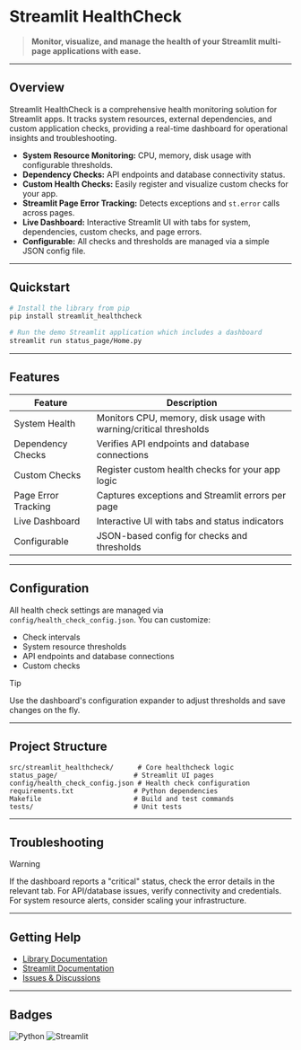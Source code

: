 # Streamlit HealthCheck

> **Monitor, visualize, and manage the health of your Streamlit multi-page applications with ease.**

---

## Overview

Streamlit HealthCheck is a comprehensive health monitoring solution for Streamlit apps. It tracks system resources, external dependencies, and custom application checks, providing a real-time dashboard for operational insights and troubleshooting.

- **System Resource Monitoring:** CPU, memory, disk usage with configurable thresholds.
- **Dependency Checks:** API endpoints and database connectivity status.
- **Custom Health Checks:** Easily register and visualize custom checks for your app.
- **Streamlit Page Error Tracking:** Detects exceptions and `st.error` calls across pages.
- **Live Dashboard:** Interactive Streamlit UI with tabs for system, dependencies, custom checks, and page errors.
- **Configurable:** All checks and thresholds are managed via a simple JSON config file.

---

## Quickstart

```bash
# Install the library from pip
pip install streamlit_healthcheck

# Run the demo Streamlit application which includes a dashboard
streamlit run status_page/Home.py
```

---

## Features

| Feature                | Description                                                      |
|-----------------------|------------------------------------------------------------------|
| System Health         | Monitors CPU, memory, disk usage with warning/critical thresholds |
| Dependency Checks     | Verifies API endpoints and database connections                   |
| Custom Checks         | Register custom health checks for your app logic                  |
| Page Error Tracking   | Captures exceptions and Streamlit errors per page                 |
| Live Dashboard        | Interactive UI with tabs and status indicators                    |
| Configurable          | JSON-based config for checks and thresholds                       |

---

## Configuration


All health check settings are managed via `config/health_check_config.json`. You can customize:

- Check intervals
- System resource thresholds
- API endpoints and database connections
- Custom checks

> [!TIP]
> Use the dashboard's configuration expander to adjust thresholds and save changes on the fly.


---

## Project Structure


```text
src/streamlit_healthcheck/      # Core healthcheck logic
status_page/                   # Streamlit UI pages
config/health_check_config.json # Health check configuration
requirements.txt               # Python dependencies
Makefile                       # Build and test commands
tests/                         # Unit tests
```

---

## Troubleshooting

> [!WARNING]
> If the dashboard reports a "critical" status, check the error details in the relevant tab. For API/database issues, verify connectivity and credentials. For system resource alerts, consider scaling your infrastructure.

---

## Getting Help

- [Library Documentation](https://docs.streamlit.io/)
- [Streamlit Documentation](https://docs.streamlit.io/)
- [Issues & Discussions](https://github.com/saradindusengupta/streamlit-healthcheck/issues)

---

## Badges

![Python](https://img.shields.io/badge/python-3.11%2B-blue)
![Streamlit](https://img.shields.io/badge/streamlit-app-red)
